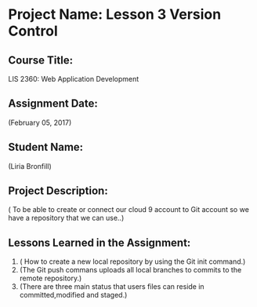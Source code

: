 # Project Name:  Lesson 3 Version Control

## Course Title:
LIS 2360:  Web Application Development

## Assignment Date:  
(February 05, 2017)

## Student Name:  
(Liria Bronfill)

## Project Description:
( To be able to create or connect our cloud 9 account to Git account so we have a repository that we can use..)

## Lessons Learned in the Assignment:
1. ( How to create a new local repository by using the Git init command.)
2. (The Git push commans uploads all local branches to commits to the remote repository.)
3. (There are three main status that users files can reside in committed,modified and staged.)
